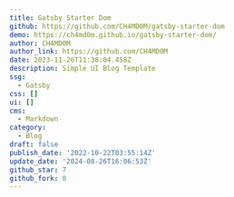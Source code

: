 ```yaml
---
title: Gatsby Starter Dom
github: https://github.com/CH4MD0M/gatsby-starter-dom
demo: https://ch4md0m.github.io/gatsby-starter-dom/
author: CH4MD0M
author_link: https://github.com/CH4MD0M
date: 2023-11-26T11:38:04.458Z
description: Simple UI Blog Template
ssg:
  - Gatsby
css: []
ui: []
cms:
  - Markdown
category:
  - Blog
draft: false
publish_date: '2022-10-22T03:55:14Z'
update_date: '2024-08-26T16:06:53Z'
github_star: 7
github_fork: 0
---
```

